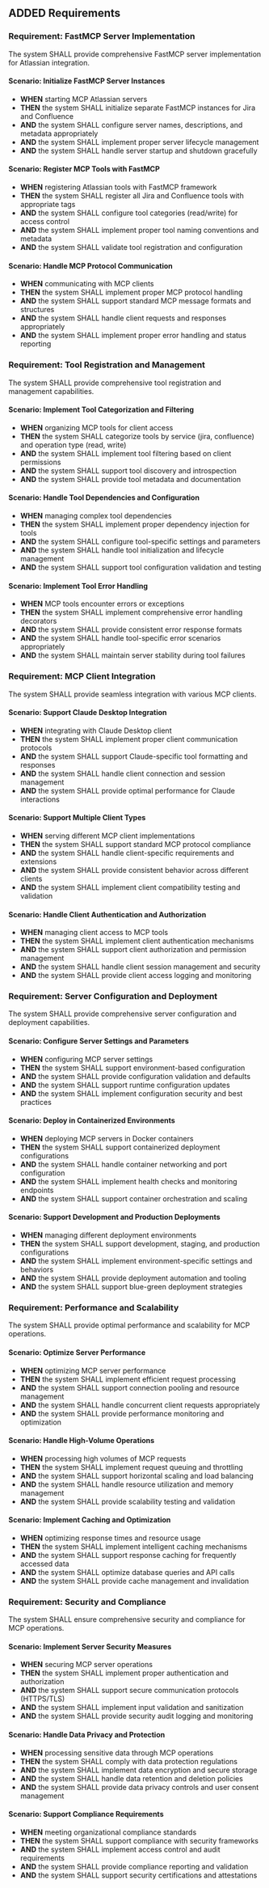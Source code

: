 ## ADDED Requirements

### Requirement: FastMCP Server Implementation
The system SHALL provide comprehensive FastMCP server implementation for Atlassian integration.

#### Scenario: Initialize FastMCP Server Instances
- **WHEN** starting MCP Atlassian servers
- **THEN** the system SHALL initialize separate FastMCP instances for Jira and Confluence
- **AND** the system SHALL configure server names, descriptions, and metadata appropriately
- **AND** the system SHALL implement proper server lifecycle management
- **AND** the system SHALL handle server startup and shutdown gracefully

#### Scenario: Register MCP Tools with FastMCP
- **WHEN** registering Atlassian tools with FastMCP framework
- **THEN** the system SHALL register all Jira and Confluence tools with appropriate tags
- **AND** the system SHALL configure tool categories (read/write) for access control
- **AND** the system SHALL implement proper tool naming conventions and metadata
- **AND** the system SHALL validate tool registration and configuration

#### Scenario: Handle MCP Protocol Communication
- **WHEN** communicating with MCP clients
- **THEN** the system SHALL implement proper MCP protocol handling
- **AND** the system SHALL support standard MCP message formats and structures
- **AND** the system SHALL handle client requests and responses appropriately
- **AND** the system SHALL implement proper error handling and status reporting

### Requirement: Tool Registration and Management
The system SHALL provide comprehensive tool registration and management capabilities.

#### Scenario: Implement Tool Categorization and Filtering
- **WHEN** organizing MCP tools for client access
- **THEN** the system SHALL categorize tools by service (jira, confluence) and operation type (read, write)
- **AND** the system SHALL implement tool filtering based on client permissions
- **AND** the system SHALL support tool discovery and introspection
- **AND** the system SHALL provide tool metadata and documentation

#### Scenario: Handle Tool Dependencies and Configuration
- **WHEN** managing complex tool dependencies
- **THEN** the system SHALL implement proper dependency injection for tools
- **AND** the system SHALL configure tool-specific settings and parameters
- **AND** the system SHALL handle tool initialization and lifecycle management
- **AND** the system SHALL support tool configuration validation and testing

#### Scenario: Implement Tool Error Handling
- **WHEN** MCP tools encounter errors or exceptions
- **THEN** the system SHALL implement comprehensive error handling decorators
- **AND** the system SHALL provide consistent error response formats
- **AND** the system SHALL handle tool-specific error scenarios appropriately
- **AND** the system SHALL maintain server stability during tool failures

### Requirement: MCP Client Integration
The system SHALL provide seamless integration with various MCP clients.

#### Scenario: Support Claude Desktop Integration
- **WHEN** integrating with Claude Desktop client
- **THEN** the system SHALL implement proper client communication protocols
- **AND** the system SHALL support Claude-specific tool formatting and responses
- **AND** the system SHALL handle client connection and session management
- **AND** the system SHALL provide optimal performance for Claude interactions

#### Scenario: Support Multiple Client Types
- **WHEN** serving different MCP client implementations
- **THEN** the system SHALL support standard MCP protocol compliance
- **AND** the system SHALL handle client-specific requirements and extensions
- **AND** the system SHALL provide consistent behavior across different clients
- **AND** the system SHALL implement client compatibility testing and validation

#### Scenario: Handle Client Authentication and Authorization
- **WHEN** managing client access to MCP tools
- **THEN** the system SHALL implement client authentication mechanisms
- **AND** the system SHALL support client authorization and permission management
- **AND** the system SHALL handle client session management and security
- **AND** the system SHALL provide client access logging and monitoring

### Requirement: Server Configuration and Deployment
The system SHALL provide comprehensive server configuration and deployment capabilities.

#### Scenario: Configure Server Settings and Parameters
- **WHEN** configuring MCP server settings
- **THEN** the system SHALL support environment-based configuration
- **AND** the system SHALL provide configuration validation and defaults
- **AND** the system SHALL support runtime configuration updates
- **AND** the system SHALL implement configuration security and best practices

#### Scenario: Deploy in Containerized Environments
- **WHEN** deploying MCP servers in Docker containers
- **THEN** the system SHALL support containerized deployment configurations
- **AND** the system SHALL handle container networking and port configuration
- **AND** the system SHALL implement health checks and monitoring endpoints
- **AND** the system SHALL support container orchestration and scaling

#### Scenario: Support Development and Production Deployments
- **WHEN** managing different deployment environments
- **THEN** the system SHALL support development, staging, and production configurations
- **AND** the system SHALL implement environment-specific settings and behaviors
- **AND** the system SHALL provide deployment automation and tooling
- **AND** the system SHALL support blue-green deployment strategies

### Requirement: Performance and Scalability
The system SHALL provide optimal performance and scalability for MCP operations.

#### Scenario: Optimize Server Performance
- **WHEN** optimizing MCP server performance
- **THEN** the system SHALL implement efficient request processing
- **AND** the system SHALL support connection pooling and resource management
- **AND** the system SHALL handle concurrent client requests appropriately
- **AND** the system SHALL provide performance monitoring and optimization

#### Scenario: Handle High-Volume Operations
- **WHEN** processing high volumes of MCP requests
- **THEN** the system SHALL implement request queuing and throttling
- **AND** the system SHALL support horizontal scaling and load balancing
- **AND** the system SHALL handle resource utilization and memory management
- **AND** the system SHALL provide scalability testing and validation

#### Scenario: Implement Caching and Optimization
- **WHEN** optimizing response times and resource usage
- **THEN** the system SHALL implement intelligent caching mechanisms
- **AND** the system SHALL support response caching for frequently accessed data
- **AND** the system SHALL optimize database queries and API calls
- **AND** the system SHALL provide cache management and invalidation

### Requirement: Security and Compliance
The system SHALL ensure comprehensive security and compliance for MCP operations.

#### Scenario: Implement Server Security Measures
- **WHEN** securing MCP server operations
- **THEN** the system SHALL implement proper authentication and authorization
- **AND** the system SHALL support secure communication protocols (HTTPS/TLS)
- **AND** the system SHALL implement input validation and sanitization
- **AND** the system SHALL provide security audit logging and monitoring

#### Scenario: Handle Data Privacy and Protection
- **WHEN** processing sensitive data through MCP operations
- **THEN** the system SHALL comply with data protection regulations
- **AND** the system SHALL implement data encryption and secure storage
- **AND** the system SHALL handle data retention and deletion policies
- **AND** the system SHALL provide data privacy controls and user consent management

#### Scenario: Support Compliance Requirements
- **WHEN** meeting organizational compliance standards
- **THEN** the system SHALL support compliance with security frameworks
- **AND** the system SHALL implement access control and audit requirements
- **AND** the system SHALL provide compliance reporting and validation
- **AND** the system SHALL support security certifications and attestations